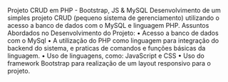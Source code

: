 Projeto CRUD em PHP - Bootstrap, JS & MySQL
Desenvolvimento de um simples projeto CRUD (pequeno sistema de gerenciamento) utilizando o acesso a banco de dados com o MySQL e linguagem PHP.
Assuntos Abordados no Desenvolvimento do Projeto:
•	Acesso a banco de dados com o MySql
•	A utilização do PHP como linguagem para integração do backend do sistema, e praticas de comandos e funções básicas da linguagem.
•	Uso de linguagens, como: JavaScript e CSS
•	Uso do framework Bootstrap para realização de um layout responsivo para o projeto.
